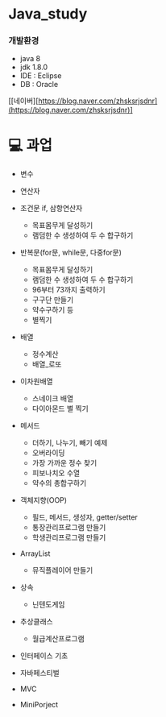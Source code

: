 # Java_study

### 개발환경
  - java 8
  - jdk 1.8.0
  - IDE : Eclipse
  - DB : Oracle

[[네이버][https://blog.naver.com/zhsksrjsdnr](https://blog.naver.com/zhsksrjsdnr)]


# 💻 과업
* 변수
* 연산자
* 조건문 if, 삼항연산자
    - 목표몸무게 달성하기
    - 램덤한 수 생성하여 두 수 합구하기
* 반복문(for문, while문, 다중for문)
    - 목표몸무게 달성하기
    - 램덤한 수 생성하여 두 수 합구하기
    - 96부터 73까지 출력하기
    - 구구단 만들기
    - 약수구하기 등
    - 별찍기

* 배열
  - 정수계산
  - 배열_로또
* 이차원배열
   - 스네이크 배열
   - 다이아몬드 별 찍기
 
* 메서드
   - 더하기, 나누기, 빼기 예제
   - 오버라이딩
   - 가장 가까운 정수 찾기
   - 피보나치오 수열
   - 약수의 총합구하기

* 객체지향(OOP)
   - 필드, 메서드, 생성자, getter/setter
   - 통장관리프로그램 만들기
   - 학생관리프로그램 만들기

* ArrayList
   - 뮤직플레이어 만들기
 
* 상속
   - 닌텐도게임
   
* 추상클래스
   - 월급계산프로그램
  
* 인터페이스 기초

* 자바페스티벌

* MVC

* MiniPorject
  
